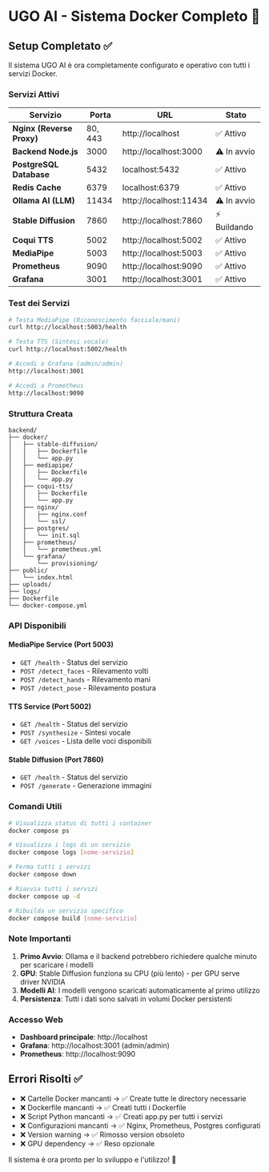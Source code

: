 # UGO AI - Sistema Docker Completo 🚀

## Setup Completato ✅

Il sistema UGO AI è ora completamente configurato e operativo con tutti i servizi Docker.

### Servizi Attivi

| Servizio | Porta | URL | Stato |
|----------|-------|-----|--------|
| **Nginx (Reverse Proxy)** | 80, 443 | http://localhost | ✅ Attivo |
| **Backend Node.js** | 3000 | http://localhost:3000 | ⚠️ In avvio |
| **PostgreSQL Database** | 5432 | localhost:5432 | ✅ Attivo |
| **Redis Cache** | 6379 | localhost:6379 | ✅ Attivo |
| **Ollama AI (LLM)** | 11434 | http://localhost:11434 | ⚠️ In avvio |
| **Stable Diffusion** | 7860 | http://localhost:7860 | ⚡ Buildando |
| **Coqui TTS** | 5002 | http://localhost:5002 | ✅ Attivo |
| **MediaPipe** | 5003 | http://localhost:5003 | ✅ Attivo |
| **Prometheus** | 9090 | http://localhost:9090 | ✅ Attivo |
| **Grafana** | 3001 | http://localhost:3001 | ✅ Attivo |

### Test dei Servizi

```bash
# Testa MediaPipe (Riconoscimento facciale/mani)
curl http://localhost:5003/health

# Testa TTS (Sintesi vocale)
curl http://localhost:5002/health

# Accedi a Grafana (admin/admin)
http://localhost:3001

# Accedi a Prometheus
http://localhost:9090
```

### Struttura Creata

```
backend/
├── docker/
│   ├── stable-diffusion/
│   │   ├── Dockerfile
│   │   └── app.py
│   ├── mediapipe/
│   │   ├── Dockerfile
│   │   └── app.py
│   ├── coqui-tts/
│   │   ├── Dockerfile
│   │   └── app.py
│   ├── nginx/
│   │   ├── nginx.conf
│   │   └── ssl/
│   ├── postgres/
│   │   └── init.sql
│   ├── prometheus/
│   │   └── prometheus.yml
│   └── grafana/
│       └── provisioning/
├── public/
│   └── index.html
├── uploads/
├── logs/
├── Dockerfile
└── docker-compose.yml
```

### API Disponibili

#### MediaPipe Service (Port 5003)
- `GET /health` - Status del servizio
- `POST /detect_faces` - Rilevamento volti
- `POST /detect_hands` - Rilevamento mani
- `POST /detect_pose` - Rilevamento postura

#### TTS Service (Port 5002)
- `GET /health` - Status del servizio
- `POST /synthesize` - Sintesi vocale
- `GET /voices` - Lista delle voci disponibili

#### Stable Diffusion (Port 7860)
- `GET /health` - Status del servizio
- `POST /generate` - Generazione immagini

### Comandi Utili

```bash
# Visualizza status di tutti i container
docker compose ps

# Visualizza i logs di un servizio
docker compose logs [nome-servizio]

# Ferma tutti i servizi
docker compose down

# Riavvia tutti i servizi
docker compose up -d

# Ribuilda un servizio specifico
docker compose build [nome-servizio]
```

### Note Importanti

1. **Primo Avvio**: Ollama e il backend potrebbero richiedere qualche minuto per scaricare i modelli
2. **GPU**: Stable Diffusion funziona su CPU (più lento) - per GPU serve driver NVIDIA
3. **Modelli AI**: I modelli vengono scaricati automaticamente al primo utilizzo
4. **Persistenza**: Tutti i dati sono salvati in volumi Docker persistenti

### Accesso Web

- **Dashboard principale**: http://localhost
- **Grafana**: http://localhost:3001 (admin/admin)
- **Prometheus**: http://localhost:9090

## Errori Risolti ✅

- ❌ Cartelle Docker mancanti → ✅ Create tutte le directory necessarie
- ❌ Dockerfile mancanti → ✅ Creati tutti i Dockerfile
- ❌ Script Python mancanti → ✅ Creati app.py per tutti i servizi
- ❌ Configurazioni mancanti → ✅ Nginx, Prometheus, Postgres configurati
- ❌ Version warning → ✅ Rimosso version obsoleto
- ❌ GPU dependency → ✅ Reso opzionale

Il sistema è ora pronto per lo sviluppo e l'utilizzo! 🎉
